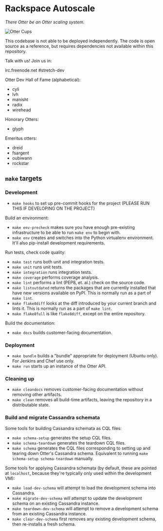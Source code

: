 # Rackspace Autoscale

*There Otter be an Otter scaling system.*

![Otter Cups](https://i.chzbgr.com/completestore/12/8/19/AjXtHogT4UqgJwDJsq7igA2.gif)

This codebase is not able to be deployed independently. The code is
open source as a reference, but requires dependencies not available
within this repository.

Talk with us! Join us in:

irc.freenode.net #stretch-dev

Otter Dev Hall of Fame (alphabetical):

- cyli
- lvh
- manisht
- radix
- wirehead

Honorary Otters:

- glyph

Emeritus otters:

- dreid
- fsargent
- oubiwann
- rockstar

## `make` targets

### Development

- `make hooks` to set up pre-commit hooks for the project
  (PLEASE RUN THIS IF DEVELOPING ON THE PROJECT)

Build an environment:

- `make env-precheck` makes sure you have enough pre-existing
  infrastructure to be able to run `make env` to begin with.
- `make env` creates and switches into the Python virtualenv
  environment.  It'll also pip-install development requirements.

Run tests, check code quality:

- `make test` runs both unit and integration tests.
- `make unit` runs unit tests.
- `make integration` runs integration tests.
- `make coverage` performs coverage analysis.
- `make lint` performs a lint (PEP8, et. al.) check on the source
  code.
- `make listoutdated` returns the packages that are currently
  installed that have new versions available on PyPI. This is normally
  run as a part of `make lint`.
- `make flake8diff` looks at the diff introduced by your current
  branch and lints it. This is normally run as a part of `make lint`.
- `make flake8full` is like `flake8diff`, except on the entire
  repository.

Build the documentation:

- `make docs` builds customer-facing documentation.

### Deployment

- `make bundle` builds a "bundle" appropriate for deployment (Ubuntu
  only).  For Jenkins and Chef use only.
- `make run` starts up an instance of the Otter API.

### Cleaning up

- `make cleandocs` removes customer-facing documentation without
  removing other artifacts.
- `make clean` removes all build-time artifacts, leaving the
  repository in a distributable state.

### Build and migrate Cassandra schemata

Some tools for building Cassandra schemata as CQL files:

- `make schema-setup` generates the setup CQL files.
- `make schema-teardown` generates the teardown CQL files.
- `make schema` generates the CQL files corresponding to setting up
  and tearing down Otter's Cassandra schema.  Equivalent to running
  `make schema-setup schema-teardown` manually.

Some tools for applying Cassandra schemata (by default, these are
pointed at `localhost`, because they're typically only used within the
development VM):

- `make load-dev-schema` will attempt to load the development schema
  into Cassandra.
- `make migrate-dev-schema` will attempt to update the development
  schema on an existing Cassandra instance.
- `make teardown-dev-schema` will attempt to remove a development
  schema from an existing Cassandra instance.
- `make clear-dev-schema` first removes any existing development
  schema, then re-installs a fresh schema.
